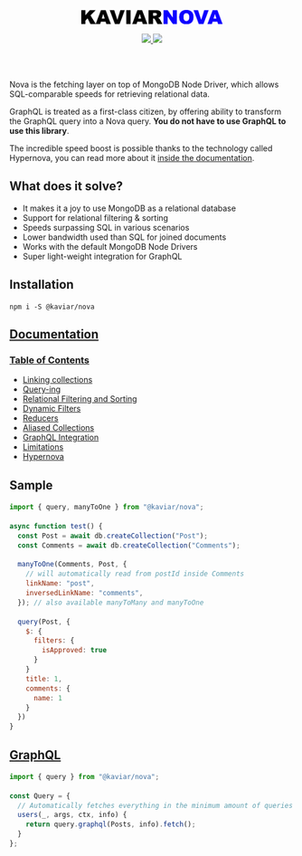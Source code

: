 <p align="center">
    <img src="logo.png" alt="Logo" height="25" />
</p>

<p align="center">
  <a href="https://travis-ci.org/kaviarjs/nova">
    <img src="https://api.travis-ci.org/kaviarjs/nova.svg?branch=master" />
  </a>
  <a href="https://coveralls.io/github/kaviarjs/nova?branch=master">
    <img src="https://coveralls.io/repos/github/kaviarjs/nova/badge.svg?branch=master" />
  </a>
</p>

<br />
<br />

Nova is the fetching layer on top of MongoDB Node Driver, which allows SQL-comparable speeds for retrieving relational data.

GraphQL is treated as a first-class citizen, by offering ability to transform the GraphQL query into a Nova query. **You do not have to use GraphQL to use this library**.

The incredible speed boost is possible thanks to the technology called Hypernova, you can read more about it [inside the documentation](./docs/index.md#hypernova).

## What does it solve?

- It makes it a joy to use MongoDB as a relational database
- Support for relational filtering & sorting
- Speeds surpassing SQL in various scenarios
- Lower bandwidth used than SQL for joined documents
- Works with the default MongoDB Node Drivers
- Super light-weight integration for GraphQL

## Installation

```
npm i -S @kaviar/nova
```

## [Documentation](docs/index.md)

### [Table of Contents](docs/index.md)

- [Linking collections](docs/index.md#linking-collections)
- [Query-ing](docs/index.md#query-ing)
- [Relational Filtering and Sorting](docs/index.md#relational-filtering-and-sorting)
- [Dynamic Filters](docs/index.md#dynamic-filters)
- [Reducers](docs/index.md#reducers)
- [Aliased Collections](docs/index.md#aliased-collections)
- [GraphQL Integration](docs/index.md#graphql-integration)
- [Limitations](docs/index.md#limitations)
- [Hypernova](docs/index.md#hypernova)

## Sample

```js
import { query, manyToOne } from "@kaviar/nova";

async function test() {
  const Post = await db.createCollection("Post");
  const Comments = await db.createCollection("Comments");

  manyToOne(Comments, Post, {
    // will automatically read from postId inside Comments
    linkName: "post",
    inversedLinkName: "comments",
  }); // also available manyToMany and manyToOne

  query(Post, {
    $: {
      filters: {
        isApproved: true
      }
    }
    title: 1,
    comments: {
      name: 1
    }
  })
}
```

## [GraphQL](./docs/index.md#graphql-integration)

```js
import { query } from "@kaviar/nova";

const Query = {
  // Automatically fetches everything in the minimum amount of queries
  users(_, args, ctx, info) {
    return query.graphql(Posts, info).fetch();
  }
};
```
